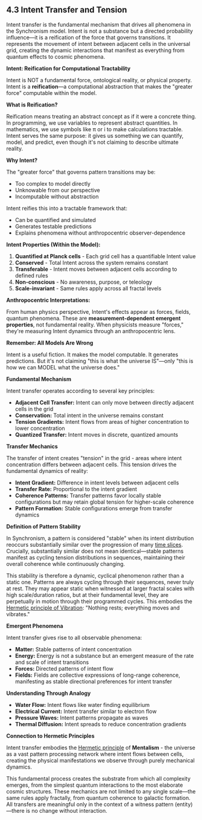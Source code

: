 ## 4.3 Intent Transfer and Tension

 Intent transfer is the fundamental mechanism that drives all phenomena in the Synchronism model. Intent is not a substance but a directed probability influence—it is a reification of the force that governs transitions. It represents the movement of intent between adjacent cells in the universal grid, creating the dynamic interactions that manifest as everything from quantum effects to cosmic phenomena.

**Intent: Reification for Computational Tractability**

Intent is NOT a fundamental force, ontological reality, or physical property. Intent is a **reification**—a computational abstraction that makes the "greater force" computable within the model.

**What is Reification?**

Reification means treating an abstract concept as if it were a concrete thing. In programming, we use variables to represent abstract quantities. In mathematics, we use symbols like π or i to make calculations tractable. Intent serves the same purpose: it gives us something we can quantify, model, and predict, even though it's not claiming to describe ultimate reality.

**Why Intent?**

The "greater force" that governs pattern transitions may be:
- Too complex to model directly
- Unknowable from our perspective
- Incomputable without abstraction

Intent reifies this into a tractable framework that:
- Can be quantified and simulated
- Generates testable predictions
- Explains phenomena without anthropocentric observer-dependence

**Intent Properties (Within the Model):**

1. **Quantified at Planck cells** - Each grid cell has a quantifiable Intent value
2. **Conserved** - Total Intent across the system remains constant
3. **Transferable** - Intent moves between adjacent cells according to defined rules
4. **Non-conscious** - No awareness, purpose, or teleology
5. **Scale-invariant** - Same rules apply across all fractal levels

**Anthropocentric Interpretations:**

From human physics perspective, Intent's effects appear as forces, fields, quantum phenomena. These are **measurement-dependent emergent properties**, not fundamental reality. When physicists measure "forces," they're measuring Intent dynamics through an anthropocentric lens.

**Remember: All Models Are Wrong**

Intent is a useful fiction. It makes the model computable. It generates predictions. But it's not claiming "this is what the universe IS"—only "this is how we can MODEL what the universe does."

**Fundamental Mechanism**

 Intent transfer operates according to several key principles:

 - **Adjacent Cell Transfer:** Intent can only move between directly adjacent cells in the grid
- **Conservation:** Total intent in the universe remains constant
- **Tension Gradients:** Intent flows from areas of higher concentration to lower concentration
- **Quantized Transfer:** Intent moves in discrete, quantized amounts

**Transfer Mechanics**

 The transfer of intent creates "tension" in the grid - areas where intent concentration differs between adjacent cells. This tension drives the fundamental dynamics of reality:

 - **Intent Gradient:** Difference in intent levels between adjacent cells
- **Transfer Rate:** Proportional to the intent gradient
- **Coherence Patterns:** Transfer patterns favor locally stable configurations but may retain global tension for higher-scale coherence
- **Pattern Formation:** Stable configurations emerge from transfer dynamics

**Definition of Pattern Stability**

 In Synchronism, a pattern is considered "stable" when its intent distribution reoccurs substantially similar over the progression of many [time slices](#time-slices). Crucially, substantially similar does not mean identical—stable patterns manifest as cycling tension distributions in sequences, maintaining their overall coherence while continuously changing.

 This stability is therefore a dynamic, cyclical phenomenon rather than a static one. Patterns are always cycling through their sequences, never truly at rest. They may appear static when witnessed at larger fractal scales with high scale/duration ratios, but at their fundamental level, they are perpetually in motion through their programmed cycles. This embodies the [Hermetic principle of Vibration](#hermetic-principles): "Nothing rests; everything moves and vibrates."

**Emergent Phenomena**

 Intent transfer gives rise to all observable phenomena:

 - **Matter:** Stable patterns of intent concentration
- **Energy:** Energy is not a substance but an emergent measure of the rate and scale of intent transitions
- **Forces:** Directed patterns of intent flow
- **Fields:** Fields are collective expressions of long-range coherence, manifesting as stable directional preferences for intent transfer

**Understanding Through Analogy**

 - **Water Flow:** Intent flows like water finding equilibrium
- **Electrical Current:** Intent transfer similar to electron flow
- **Pressure Waves:** Intent patterns propagate as waves
- **Thermal Diffusion:** Intent spreads to reduce concentration gradients

**Connection to Hermetic Principles**

 Intent transfer embodies the [Hermetic principle](#hermetic-principles) of **Mentalism** - the universe as a vast pattern processing network where intent flows between cells, creating the physical manifestations we observe through purely mechanical dynamics.

 This fundamental process creates the substrate from which all complexity emerges, from the simplest quantum interactions to the most elaborate cosmic structures. These mechanics are not limited to any single scale—the same rules apply fractally, from quantum coherence to galactic formation. All transfers are meaningful only in the context of a witness pattern (entity)—there is no change without interaction.
